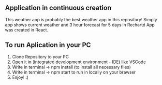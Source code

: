 ## Application in continuous creation

This weather app is probably the best weather app in this repository!
Simply app shows current weather and 3 hour forecast for 5 days in Rechartd
App was created in React.

## To run Aplication in your PC

1. Clone Repository to your PC
2. Open it in (integrated development environment - IDE) like VSCode
2. Write in terminal -> npm install (to install all necessary files)
3. Write in terminal -> npm start to run in locally on your brawser
4. Enjoy! :)








